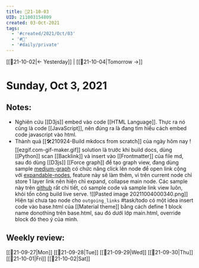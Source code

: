 ```yaml
---
title: 📝21-10-03
UID: 211003154809
created: 03-Oct-2021
tags:
  - '#created/2021/Oct/03'
  - '#📅'
  - '#daily/private'
---
```

[[📝21-10-02|<- Yesterday]] | [[📝21-10-04|Tomorrow ->]]
# Sunday, Oct 3, 2021

## Notes:
- Nghiên cứu [[D3js]] embed vào code [[HTML Language]]. Thực ra nó cũng là code [[JavaScript]], nên đúng ra là đang tìm hiểu cách embed code javascript vào html.
- Thành quả [[🛠️210924-Build mkdocs from scratch]] của ngày hôm nay
![[ezgif.com-gif-maker.gif]]
solution là trước khi build docs, dùng [[Python]] scan [[Backlink]] và insert vào [[Frontmatter]] của file md, sau đó dùng [[D3js]] [[Force graph]] để tạo graph view, đang dùng sample [medium-graph](https://github.com/vasturiano/force-graph/blob/master/example/medium-graph/index.html) có chức năng click lên node để open link cộng với [expandable-nodes](https://github.com/vasturiano/force-graph/blob/master/example/expandable-nodes/index.html), feature này sẽ làm thêm, vì trên current node chỉ store 1 layer link nên hiện chỉ expand, collapse main node. Các sample này trên [github](https://github.com/omegakid1902/force-graph) rất chi tiết, có sample code và sample link view luôn, khỏi tốn công build live serve.
![[Pasted image 20211004000340.png]]
Hiện tại chưa tạo node cho `outgoing_links` #task/todo 
có một idea insert code vào base.html của [[Material theme]] bằng cách define 1 block name donothing trên base.html, sau đó dưới lớp main.html, override block đó theo ý của mình.

## Weekly review:
[[📝21-09-27|Mon]]
[[📝21-09-28|Tue]]
[[📝21-09-29|Wed]]
[[📝21-09-30|Thu]]
[[📝21-10-01|Fri]]
[[📝21-10-02|Sat]]
